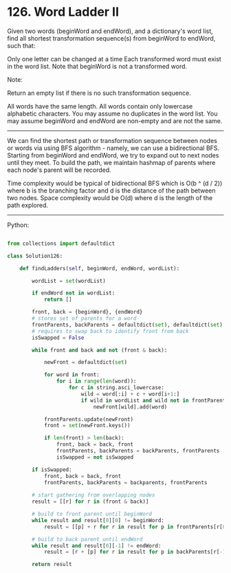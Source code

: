 # 126. Word Ladder II

Given two words (beginWord and endWord), and a dictionary's word list, find all
shortest transformation sequence(s) from beginWord to endWord, such that:

Only one letter can be changed at a time
Each transformed word must exist in the word list. Note that beginWord is not
a transformed word.


Note:

Return an empty list if there is no such transformation sequence.

All words have the same length.
All words contain only lowercase alphabetic characters.
You may assume no duplicates in the word list.
You may assume beginWord and endWord are non-empty and are not the same.

---

We can find the shortest path or transformation sequence between nodes or words
via using BFS algorithm - namely, we can use a bidirectional BFS. Starting from
beginWord and endWord, we try to expand out to next nodes until they meet. To
build the path, we maintain hashmap of parents where each node's parent will be
recorded.

Time complexity would be typical of bidirectional BFS which is O(b ^ (d / 2))
where b is the branching factor and d is the distance of the path between two
nodes. Space complexity would be O(d) where d is the length of the path
explored.

---

Python:

```python

from collections import defaultdict

class Solution126:

    def findLadders(self, beginWord, endWord, wordList):

        wordList = set(wordList)

        if endWord not in wordList:
            return []

        front, back = {beginWord}, {endWord}
        # stores set of parents for a word
        frontParents, backParents = defaultdict(set), defaultdict(set)
        # requires to swap back to identify front from back
        isSwapped = False

        while front and back and not (front & back):

            newFront = defaultdict(set)

            for word in front:
                for i in range(len(word)):
                    for c in string.asci_lowercase:
                        wild = word[:i] + c + word[i+1:]
                        if wild in wordList and wild not in frontParents:
                            newFront[wild].add(word)

            frontParents.update(newFront)
            front = set(newFront.keys())

            if len(front) > len(back):
                front, back = back, front
                frontParents, backParents = backParents, frontParents
                isSwapped = not isSwapped

        if isSwapped:
            front, back = back, front
            frontParents, backParents = backparents, frontParents
        
        # start gathering from overlapping nodes
        result = [[r] for r in (front & back)]

        # build to front parent until beginWord
        while result and result[0][0] != beginWord:
            result = [[p] + r for r in result for p in frontParents[r[0]]]

        # build to back parent until endWord
        while result and result[0][-1] != endWord:
            result = [r + [p] for r in result for p in backParents[r[-1]]]

        return result
```
